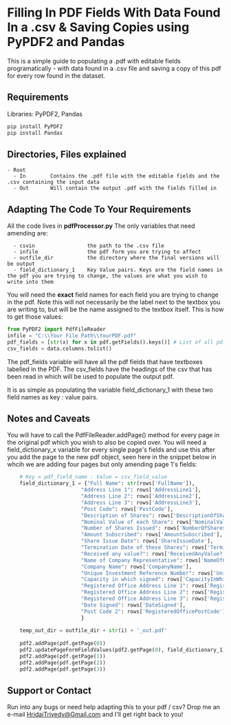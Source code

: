 # Filling In PDF Fields With Data Found In a .csv & Saving Copies using PyPDF2 and Pandas

This is a simple guide to populating a .pdf with editable fields programatically - with data found in a .csv file and saving a copy of this pdf for every row found in the dataset.

## Requirements
Libraries: PyPDF2, Pandas
```python
pip install PyPDF2
pip install Pandas
```

## Directories, Files explained
```
- Root
  - In        Contains the .pdf file with the editable fields and the .csv containing the input data
  - Out       Will contain the output .pdf with the fields filled in
```

## Adapting The Code To Your Requirements
All the code lives in **pdfProcessor.py**
The only variables that need amending are:
```
  - csvin                 the path to the .csv file
  - infile                the pdf form you are trying to affect
  - outfile_dir           the directory where the final versions will be output
  - field_dictionary_1    Key Value pairs. Keys are the field names in the pdf you are trying to change, the values are what you wish to write into them
```
You will need the **exact** field names for each field you are trying to change in the pdf. Note this will not necessarily be the label next to the textbox you are writing to, but will be the name assigned to the textbox itself. This is how to get those values:

```python
from PyPDF2 import PdfFileReader
infile = "C:\\Your File Path\\YourPDF.pdf"
pdf_fields = [str(x) for x in pdf.getFields().keys()] # List of all pdf field names
csv_fields = data.columns.tolist()
```
The pdf_fields variable will have all the pdf fields that have textboxes labelled in the PDF. The csv_fields have the headings of the csv that has been read in which will be used to populate the output pdf.

It is as simple as populating the variable field_dictionary_1 with these two field names as key : value pairs.

## Notes and Caveats
You will have to call the PdfFileReader.addPage() method for every page in the original pdf which you wish to also be copied over.
You will need a field_dictionary_x variable for every single page's fields and use this after you add the page to the new pdf object, seen here in the snippet below in whcih we are adding four pages but only amending page 1's fields:

```python
    # Key = pdf_field_name : Value = csv_field_value
    field_dictionary_1 = {"Full Name": str(rows['FullName']),
                        "Address Line 1": rows['AddressLine1'],
                        "Address Line 2": rows['AddressLine2'],
                        "Address Line 3": rows['AddressLine3'],
                        "Post Code": rows['PostCode'],
                        "Description of Shares": rows['DescriptionOfShares'],
                        "Nominal Value of each Share": rows['NominalValueOfEachShare'],
                        "Number of Shares Issued": rows['NumberOfSharesIssued'],
                        "Amount Subscribed": rows['AmountSubscribed'],
                        "Share Issue Date": rows['ShareIssueDate'],
                        "Termination Date of these Shares": rows['TerminationDateOfTheseShares'],
                        "Received any value?": rows['ReceivedAnyValue?'],
                        "Name of Company Representative": rows['NameOfCompanyRepresentative'],
                        "Company Name": rows['CompanyName'],
                        "Unique Investment Reference Number": rows['UniqueInvestmentReferenceNumber'],
                        "Capacity in which signed": rows['CapacityInWhichSigned'],
                        "Registered Office Address Line 1": rows['RegisteredOfficeAddressLine1'],
                        "Registered Office Address Line 2": rows['RegisteredOfficeAddressLine2'],
                        "Registered Office Address Line 3": rows['RegisteredOfficeAddressLine3'],
                        "Date Signed": rows['DateSigned'],
                        "Post Code 2": rows['RegisteredOfficePostCode'],
                        }
    
    temp_out_dir = outfile_dir + str(i) + '_out.pdf'
    
    pdf2.addPage(pdf.getPage(0))
    pdf2.updatePageFormFieldValues(pdf2.getPage(0), field_dictionary_1)
    pdf2.addPage(pdf.getPage(1))
    pdf2.addPage(pdf.getPage(2))
    pdf2.addPage(pdf.getPage(3))
```

## Support or Contact
Run into any bugs or need help adapting this to your pdf / csv? Drop me an e-mail HridaiTrivedy@Gmail.com and I'll get right back to you!
